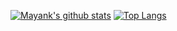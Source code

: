 [![Mayank's github stats](https://github-readme-stats.vercel.app/api?username=mayank-pq2q4&theme=merko&show_icons=true)](https://github.com/mayank-pq2q4/mayank-pq2q4)
[![Top Langs](https://github-readme-stats.vercel.app/api/top-langs/?username=mayank-pq2q4&langs_count=8&layout=compact&theme=merko&show_icons=true&hide=jupyter%20notebook,html)](https://github.com/mayank-pq2q4/mayank-pq2q4)

